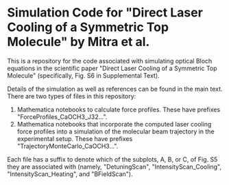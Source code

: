 # Simulation Code for "Direct Laser Cooling of a Symmetric Top Molecule" by Mitra et al.
This is a repository for the code associated with simulating optical Bloch equations in the scientific paper "Direct Laser Cooling of a Symmetric Top Molecule" (specifically, Fig. S6 in Supplemental Text). 

Details of the simulation as well as references can be found in the main text. There are two types of files in this repository:

1. Mathematica notebooks to calculate force profiles. These have prefixes "ForceProfiles_CaOCH3_J32...".
2. Mathematica notebooks that incorporate the computed laser cooling force profiles into a simulation of the molecular beam trajectory in the experimental setup. These have prefixes "TrajectoryMonteCarlo_CaOCH3...".

Each file has a suffix to denote which of the subplots, A, B, or C, of Fig. S5 they are associated with (namely, "DetuningScan", "IntensityScan_Cooling", "IntensityScan_Heating", and "BFieldScan").

